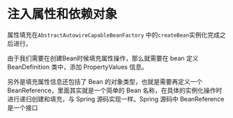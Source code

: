 # 注入属性和依赖对象

属性填充在`AbstractAutowireCapableBeanFactory` 中的`createBean`实例化完成之后进行。

由于我们需要在创建Bean时候填充属性操作，那么就需要在 bean 定义 BeanDefinition 类中，添加 PropertyValues 信息。

另外是填充属性信息还包括了 Bean 的对象类型，也就是需要再定义一个 BeanReference，里面其实就是一个简单的 Bean 名称，在具体的实例化操作时进行递归创建和填充，与 Spring 源码实现一样。Spring 源码中 BeanReference 是一个接口




